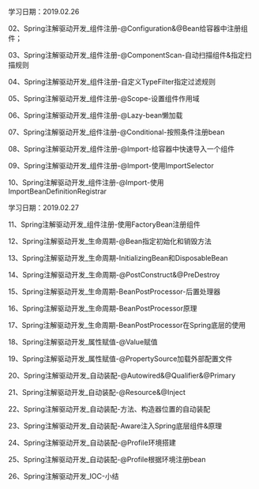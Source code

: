 学习日期：2019.02.26

02、Spring注解驱动开发_组件注册-@Configuration&@Bean给容器中注册组件；

03、Spring注解驱动开发_组件注册-@ComponentScan-自动扫描组件&指定扫描规则

04、Spring注解驱动开发_组件注册-自定义TypeFilter指定过滤规则

05、Spring注解驱动开发_组件注册-@Scope-设置组件作用域

06、Spring注解驱动开发_组件注册-@Lazy-bean懒加载

07、Spring注解驱动开发_组件注册-@Conditional-按照条件注册bean

08、Spring注解驱动开发_组件注册-@Import-给容器中快速导入一个组件

09、Spring注解驱动开发_组件注册-@Import-使用ImportSelector

10、Spring注解驱动开发_组件注册-@Import-使用ImportBeanDefinitionRegistrar

学习日期：2019.02.27

11、Spring注解驱动开发_组件注册-使用FactoryBean注册组件

12、Spring注解驱动开发_生命周期-@Bean指定初始化和销毁方法

13、Spring注解驱动开发_生命周期-InitializingBean和DisposableBean

14、Spring注解驱动开发_生命周期-@PostConstruct&@PreDestroy

15、Spring注解驱动开发_生命周期-BeanPostProcessor-后置处理器

16、Spring注解驱动开发_生命周期-BeanPostProcessor原理

17、Spring注解驱动开发_生命周期-BeanPostProcessor在Spring底层的使用

18、Spring注解驱动开发_属性赋值-@Value赋值

19、Spring注解驱动开发_属性赋值-@PropertySource加载外部配置文件

20、Spring注解驱动开发_自动装配-@Autowired&@Qualifier&@Primary

<!-- 结束-->
21、Spring注解驱动开发_自动装配-@Resource&@Inject

22、Spring注解驱动开发_自动装配-方法、构造器位置的自动装配

23、Spring注解驱动开发_自动装配-Aware注入Spring底层组件&原理

24、Spring注解驱动开发_自动装配-@Profile环境搭建

25、Spring注解驱动开发_自动装配-@Profile根据环境注册bean

26、Spring注解驱动开发_IOC-小结
